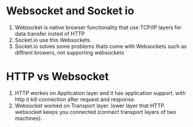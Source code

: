 # Websocket and Socket io

1. Websocket is native browser functionality that use TCP/IP layers for data transfer insted of HTTP
2. Socket.io use this Websockets.
3. Socket.io solves some problems thats come with Websockets such as diffrent browers, not supporting websockets

# HTTP vs Websocket

1. HTTP workes on Application layer and it has application support. with http it kill connection after request and response.
2. Websocket worked on Transport layer. lower layer that HTTP. websocket keeps you connected (connect transport layers of two machines).
